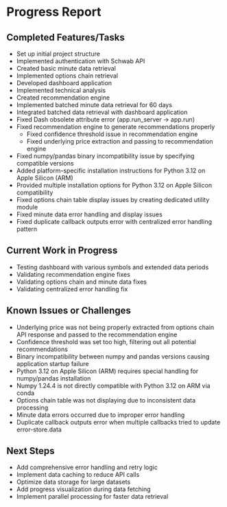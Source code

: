 # Progress Report

## Completed Features/Tasks
- Set up initial project structure
- Implemented authentication with Schwab API
- Created basic minute data retrieval
- Implemented options chain retrieval
- Developed dashboard application
- Implemented technical analysis
- Created recommendation engine
- Implemented batched minute data retrieval for 60 days
- Integrated batched data retrieval with dashboard application
- Fixed Dash obsolete attribute error (app.run_server → app.run)
- Fixed recommendation engine to generate recommendations properly
  - Fixed confidence threshold issue in recommendation engine
  - Fixed underlying price extraction and passing to recommendation engine
- Fixed numpy/pandas binary incompatibility issue by specifying compatible versions
- Added platform-specific installation instructions for Python 3.12 on Apple Silicon (ARM)
- Provided multiple installation options for Python 3.12 on Apple Silicon compatibility
- Fixed options chain table display issues by creating dedicated utility module
- Fixed minute data error handling and display issues
- Fixed duplicate callback outputs error with centralized error handling pattern

## Current Work in Progress
- Testing dashboard with various symbols and extended data periods
- Validating recommendation engine fixes
- Validating options chain and minute data fixes
- Validating centralized error handling fix

## Known Issues or Challenges
- Underlying price was not being properly extracted from options chain API response and passed to the recommendation engine
- Confidence threshold was set too high, filtering out all potential recommendations
- Binary incompatibility between numpy and pandas versions causing application startup failure
- Python 3.12 on Apple Silicon (ARM) requires special handling for numpy/pandas installation
- Numpy 1.24.4 is not directly compatible with Python 3.12 on ARM via conda
- Options chain table was not displaying due to inconsistent data processing
- Minute data errors occurred due to improper error handling
- Duplicate callback outputs error when multiple callbacks tried to update error-store.data

## Next Steps
- Add comprehensive error handling and retry logic
- Implement data caching to reduce API calls
- Optimize data storage for large datasets
- Add progress visualization during data fetching
- Implement parallel processing for faster data retrieval
